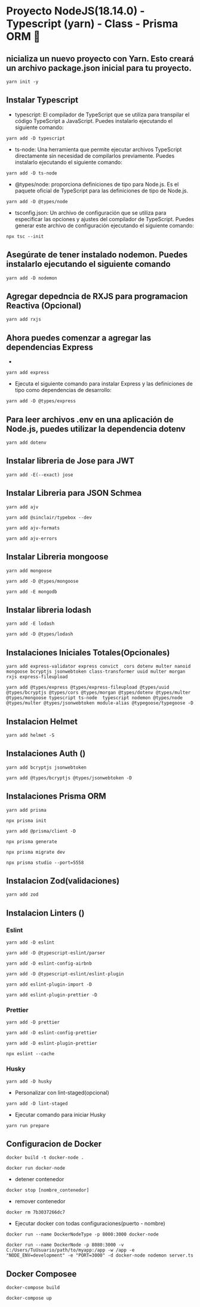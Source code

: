# Proyecto NodeJS(18.14.0) - Typescript (yarn) - Class - Prisma ORM  👋

## nicializa un nuevo proyecto con Yarn. Esto creará un archivo package.json inicial para tu proyecto.
~~~
yarn init -y
~~~
##  Instalar Typescript
* typescript: El compilador de TypeScript que se utiliza para transpilar el código TypeScript a JavaScript. Puedes instalarlo ejecutando el siguiente comando:
~~~
yarn add -D typescript
~~~
* ts-node: Una herramienta que permite ejecutar archivos TypeScript directamente sin necesidad de compilarlos previamente. Puedes instalarlo ejecutando el siguiente comando:
~~~
yarn add -D ts-node
~~~
* @types/node: proporciona definiciones de tipo para Node.js. Es el paquete oficial de TypeScript para las definiciones de tipo de Node.js.
~~~
yarn add -D @types/node
~~~
* tsconfig.json: Un archivo de configuración que se utiliza para especificar las opciones y ajustes del compilador de TypeScript. Puedes generar este archivo de configuración ejecutando el siguiente comando:
~~~
npx tsc --init
~~~
## Asegúrate de tener instalado nodemon. Puedes instalarlo ejecutando el siguiente comando
~~~
yarn add -D nodemon
~~~
## Agregar depedncia de RXJS para programacion Reactiva (Opcional)
~~~
yarn add rxjs
~~~
## Ahora puedes comenzar a agregar las dependencias Express
* 
~~~
yarn add express
~~~
* Ejecuta el siguiente comando para instalar Express y las definiciones de tipo como dependencias de desarrollo:
~~~
yarn add -D @types/express 
~~~
## Para leer archivos .env en una aplicación de Node.js, puedes utilizar la dependencia dotenv
~~~
yarn add dotenv
~~~
## Instalar libreria de Jose para JWT
~~~
yarn add -E(--exact) jose
~~~
## Instalar Libreria para JSON Schmea
~~~
yarn add ajv
~~~
~~~
yarn add @sinclair/typebox --dev
~~~
~~~
yarn add ajv-formats
~~~
~~~
yarn add ajv-errors
~~~
## Instalar Libreria mongoose
~~~
yarn add mongoose
~~~
~~~
yarn add -D @types/mongoose
~~~
~~~
yarn add -E mongodb
~~~
## Instalar libreria lodash
~~~
yarn add -E lodash
~~~
~~~
yarn add -D @types/lodash
~~~
## Instalaciones Iniciales Totales(Opcionales)
~~~
yarn add express-validator express convict  cors dotenv multer nanoid mongoose bcryptjs jsonwebtoken class-transformer uuid multer morgan rxjs express-fileupload
~~~
~~~
yarn add @types/express @types/express-fileupload @types/uuid @types/bcryptjs @types/cors @types/morgan @types/dotenv @types/multer @types/mongoose typescript ts-node  typescript nodemon @types/node @types/multer @types/jsonwebtoken module-alias @typegoose/typegoose -D 
~~~
## Instalacion Helmet
~~~
yarn add helmet -S
~~~
## Instalaciones Auth ()
~~~
yarn add bcryptjs jsonwebtoken
~~~
~~~
yarn add @types/bcryptjs @types/jsonwebtoken -D
~~~ 
## Instalaciones Prisma ORM
~~~
yarn add prisma
~~~
~~~
npx prisma init
~~~
~~~
yarn add @prisma/client -D
~~~
~~~
npx prisma generate
~~~
~~~
npx prisma migrate dev
~~~
~~~
npx prisma studio --port=5558
~~~
## Instalacion Zod(validaciones)
~~~
yarn add zod
~~~
## Instalacion Linters ()
### Eslint
~~~
yarn add -D eslint
~~~
~~~
yarn add -D @typescript-eslint/parser
~~~
~~~
yarn add -D eslint-config-airbnb
~~~
~~~
yarn add -D @typescript-eslint/eslint-plugin
~~~
~~~
yarn add eslint-plugin-import -D
~~~
~~~
yarn add eslint-plugin-prettier -D
~~~
### Prettier
~~~
yarn add -D prettier
~~~
~~~
yarn add -D eslint-config-prettier
~~~
~~~
yarn add -D eslint-plugin-prettier
~~~
~~~
npx eslint --cache
~~~
### Husky
~~~
yarn add -D husky
~~~
* Personalizar con lint-staged(opcional)
~~~
yarn add -D lint-staged
~~~
* Ejecutar comando para iniciar Husky
~~~
yarn run prepare
~~~
## Configuracion de Docker
~~~
docker build -t docker-node .
~~~
~~~
docker run docker-node
~~~
* detener contenedor
~~~
docker stop [nombre_contenedor]
~~~
* remover contenedor
~~~
docker rm 7b3037266dc7
~~~
* Ejecutar docker con todas configuraciones(puerto - nombre)
~~~
docker run --name DockerNodeType -p 8000:3000 docker-node
~~~
~~~
docker run --name DockerNode -p 8080:3000 -v C:/Users/TuUsuario/path/to/myapp:/app -w /app -e "NODE_ENV=development" -e "PORT=3000" -d docker-node nodemon server.ts
~~~
## Docker Composee
~~~
docker-compose build
~~~
~~~
docker-compose up
~~~